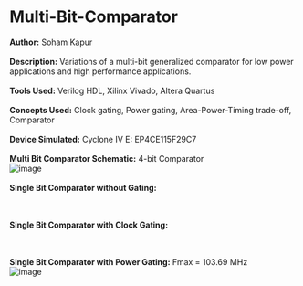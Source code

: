 # Multi-Bit-Comparator

**Author:** Soham Kapur
</br> </br>
**Description:** Variations of a multi-bit generalized comparator for low power applications and high performance applications.
</br></br>
**Tools Used:** Verilog HDL, Xilinx Vivado, Altera Quartus
</br> </br>
**Concepts Used:** Clock gating, Power gating, Area-Power-Timing trade-off, Comparator
</br> </br>
**Device Simulated:** Cyclone IV E: EP4CE115F29C7
</br> </br>
**Multi Bit Comparator Schematic:** 4-bit Comparator
</br>
![image](https://github.com/user-attachments/assets/83017971-f21f-4b3d-ba02-daf77f90432b)
</br> </br>
**Single Bit Comparator without Gating:** 
</br>

</br> </br>
**Single Bit Comparator with Clock Gating:** 
</br>

</br> </br>
**Single Bit Comparator with Power Gating:** Fmax = 103.69 MHz
</br>
![image](https://github.com/user-attachments/assets/ba54a9f9-df3f-4b8d-9bd7-729253db7038)
